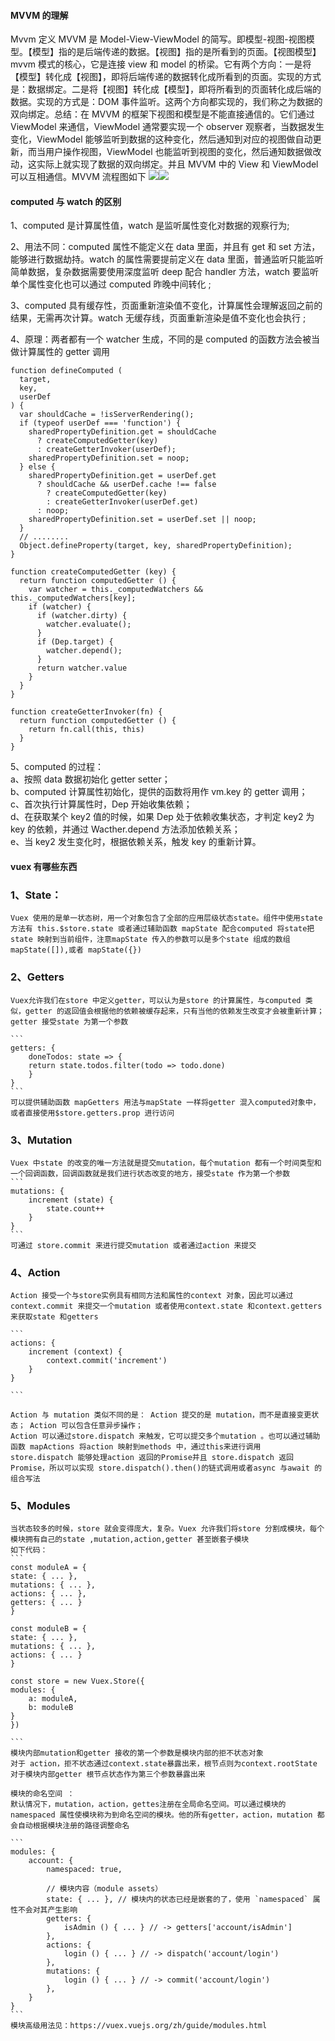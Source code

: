 #### MVVM 的理解

Mvvm 定义 MVVM 是 Model-View-ViewModel 的简写。即模型-视图-视图模型。【模型】指的是后端传递的数据。【视图】指的是所看到的页面。【视图模型】mvvm 模式的核心，它是连接 view 和 model 的桥梁。它有两个方向：一是将【模型】转化成【视图】，即将后端传递的数据转化成所看到的页面。实现的方式是：数据绑定。二是将【视图】转化成【模型】，即将所看到的页面转化成后端的数据。实现的方式是：DOM 事件监听。这两个方向都实现的，我们称之为数据的双向绑定。总结：在 MVVM 的框架下视图和模型是不能直接通信的。它们通过 ViewModel 来通信，ViewModel 通常要实现一个 observer 观察者，当数据发生变化，ViewModel 能够监听到数据的这种变化，然后通知到对应的视图做自动更新，而当用户操作视图，ViewModel 也能监听到视图的变化，然后通知数据做改动，这实际上就实现了数据的双向绑定。并且 MVVM 中的 View 和 ViewModel 可以互相通信。MVVM 流程图如下 <img src="./img/mvvm.jpg" ><img src="./img/vue-program.jpg">

#### computed 与 watch 的区别

1、computed 是计算属性值，watch 是监听属性变化对数据的观察行为;

2、用法不同：computed 属性不能定义在 data 里面，并且有 get 和 set 方法，能够进行数据劫持。watch 的属性需要提前定义在 data 里面，普通监听只能监听简单数据，复杂数据需要使用深度监听 deep 配合 handler 方法，watch 要监听单个属性变化也可以通过 computed 昨晚中间转化 ;

3、computed 具有缓存性，页面重新渲染值不变化，计算属性会理解返回之前的结果，无需再次计算。watch 无缓存线，页面重新渲染是值不变化也会执行 ;

4、原理：两者都有一个 watcher 生成，不同的是 computed 的函数方法会被当做计算属性的 getter 调用

```
function defineComputed (
  target,
  key,
  userDef
) {
  var shouldCache = !isServerRendering();
  if (typeof userDef === 'function') {
    sharedPropertyDefinition.get = shouldCache
      ? createComputedGetter(key)
      : createGetterInvoker(userDef);
    sharedPropertyDefinition.set = noop;
  } else {
    sharedPropertyDefinition.get = userDef.get
      ? shouldCache && userDef.cache !== false
        ? createComputedGetter(key)
        : createGetterInvoker(userDef.get)
      : noop;
    sharedPropertyDefinition.set = userDef.set || noop;
  }
  // ........
  Object.defineProperty(target, key, sharedPropertyDefinition);
}

function createComputedGetter (key) {
  return function computedGetter () {
    var watcher = this._computedWatchers && this._computedWatchers[key];
    if (watcher) {
      if (watcher.dirty) {
        watcher.evaluate();
      }
      if (Dep.target) {
        watcher.depend();
      }
      return watcher.value
    }
  }
}

function createGetterInvoker(fn) {
  return function computedGetter () {
    return fn.call(this, this)
  }
}
```

5、computed 的过程：  
 a、按照 data 数据初始化 getter setter；  
 b、computed 计算属性初始化，提供的函数将用作 vm.key 的 getter 调用；  
 c、首次执行计算属性时，Dep 开始收集依赖；  
 d、在获取某个 key2 值的时候，如果 Dep 处于依赖收集状态，才判定 key2 为 key 的依赖，并通过 Wacther.depend 方法添加依赖关系；  
 e、当 key2 发生变化时，根据依赖关系，触发 key 的重新计算。

#### vuex 有哪些东西

### 1、State：

    Vuex 使用的是单一状态树，用一个对象包含了全部的应用层级状态state。组件中使用state方法有 this.$store.state 或者通过辅助函数 mapState 配合computed 将state把state 映射到当前组件，注意mapState 传入的参数可以是多个state 组成的数组mapState([]),或者 mapState({})

### 2、Getters

    Vuex允许我们在store 中定义getter，可以认为是store 的计算属性，与computed 类似，getter 的返回值会根据他的依赖被缓存起来，只有当他的依赖发生改变才会被重新计算；
    getter 接受state 为第一个参数

    ```
    getters: {
        doneTodos: state => {
        return state.todos.filter(todo => todo.done)
        }
    }
    ```
    可以提供辅助函数 mapGetters 用法与mapState 一样将getter 混入computed对象中，或者直接使用$store.getters.prop 进行访问

### 3、Mutation

    Vuex 中state 的改变的唯一方法就是提交mutation，每个mutation 都有一个时间类型和一个回调函数，回调函数就是我们进行状态改变的地方，接受state 作为第一个参数
    ```
    mutations: {
        increment (state) {
            state.count++
        }
    }
    ```
    可通过 store.commit 来进行提交mutation 或者通过action 来提交

### 4、Action

    Action 接受一个与store实例具有相同方法和属性的context 对象，因此可以通过context.commit 来提交一个mutation 或者使用context.state 和context.getters来获取state 和getters

    ```
    actions: {
        increment (context) {
            context.commit('increment')
        }
    }

    ```

    Action 与 mutation 类似不同的是： Action 提交的是 mutation，而不是直接变更状态； Action 可以包含任意异步操作；
    Action 可以通过store.dispatch 来触发，它可以提交多个mutation 。也可以通过辅助函数 mapActions 将action 映射到methods 中，通过this来进行调用
    store.dispatch 能够处理action 返回的Promise并且 store.dispatch 返回Promise，所以可以实现 store.dispatch().then()的链式调用或者async 与await 的组合写法

### 5、Modules

    当状态较多的时候，store 就会变得庞大，复杂。Vuex 允许我们将store 分割成模块，每个模块拥有自己的state ,mutation,action,getter 甚至嵌套子模块
    如下代码：
    ```
    const moduleA = {
    state: { ... },
    mutations: { ... },
    actions: { ... },
    getters: { ... }
    }

    const moduleB = {
    state: { ... },
    mutations: { ... },
    actions: { ... }
    }

    const store = new Vuex.Store({
    modules: {
        a: moduleA,
        b: moduleB
    }
    })

    ```
    模块内部mutation和getter 接收的第一个参数是模块内部的拒不状态对象
    对于 action，拒不状态通过context.state暴露出来，根节点则为context.rootState
    对于模块内部getter 根节点状态作为第三个参数暴露出来

    模块的命名空间 ：
    默认情况下，mutation，action，gettes注册在全局命名空间。可以通过模块的namespaced 属性使模块称为到命名空间的模块。他的所有getter，action，mutation 都会自动根据模块注册的路径调整命名

    ```
    modules: {
        account: {
            namespaced: true,

            // 模块内容（module assets）
            state: { ... }, // 模块内的状态已经是嵌套的了，使用 `namespaced` 属性不会对其产生影响
            getters: {
                isAdmin () { ... } // -> getters['account/isAdmin']
            },
            actions: {
                login () { ... } // -> dispatch('account/login')
            },
            mutations: {
                login () { ... } // -> commit('account/login')
            },
        }
    }
    ```
    模块高级用法见：https://vuex.vuejs.org/zh/guide/modules.html
